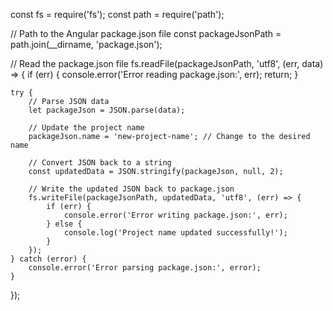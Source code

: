 const fs = require('fs');
const path = require('path');

// Path to the Angular package.json file
const packageJsonPath = path.join(__dirname, 'package.json');

// Read the package.json file
fs.readFile(packageJsonPath, 'utf8', (err, data) => {
    if (err) {
        console.error('Error reading package.json:', err);
        return;
    }

    try {
        // Parse JSON data
        let packageJson = JSON.parse(data);

        // Update the project name
        packageJson.name = 'new-project-name'; // Change to the desired name

        // Convert JSON back to a string
        const updatedData = JSON.stringify(packageJson, null, 2);

        // Write the updated JSON back to package.json
        fs.writeFile(packageJsonPath, updatedData, 'utf8', (err) => {
            if (err) {
                console.error('Error writing package.json:', err);
            } else {
                console.log('Project name updated successfully!');
            }
        });
    } catch (error) {
        console.error('Error parsing package.json:', error);
    }
});
